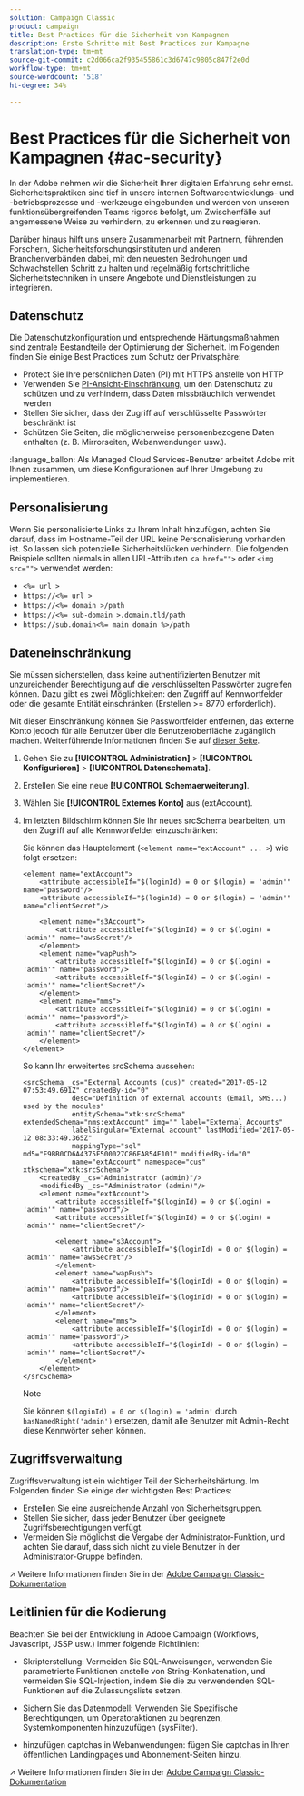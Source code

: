 ```yaml
---
solution: Campaign Classic
product: campaign
title: Best Practices für die Sicherheit von Kampagnen
description: Erste Schritte mit Best Practices zur Kampagne
translation-type: tm+mt
source-git-commit: c2d066ca2f935455861c3d6747c9805c847f2e0d
workflow-type: tm+mt
source-wordcount: '518'
ht-degree: 34%

---
```


# Best Practices für die Sicherheit von Kampagnen {#ac-security}

In der Adobe nehmen wir die Sicherheit Ihrer digitalen Erfahrung sehr ernst. Sicherheitspraktiken sind tief in unsere internen Softwareentwicklungs- und -betriebsprozesse und -werkzeuge eingebunden und werden von unseren funktionsübergreifenden Teams rigoros befolgt, um Zwischenfälle auf angemessene Weise zu verhindern, zu erkennen und zu reagieren.

Darüber hinaus hilft uns unsere Zusammenarbeit mit Partnern, führenden Forschern, Sicherheitsforschungsinstituten und anderen Branchenverbänden dabei, mit den neuesten Bedrohungen und Schwachstellen Schritt zu halten und regelmäßig fortschrittliche Sicherheitstechniken in unsere Angebote und Dienstleistungen zu integrieren.

## Datenschutz

Die Datenschutzkonfiguration und entsprechende Härtungsmaßnahmen sind zentrale Bestandteile der Optimierung der Sicherheit. Im Folgenden finden Sie einige Best Practices zum Schutz der Privatsphäre:

* Protect Sie Ihre persönlichen Daten (PI) mit HTTPS anstelle von HTTP
* Verwenden Sie [PI-Ansicht-Einschränkung](../dev/restrict-pi-view.md), um den Datenschutz zu schützen und zu verhindern, dass Daten missbräuchlich verwendet werden
* Stellen Sie sicher, dass der Zugriff auf verschlüsselte Passwörter beschränkt ist
* Schützen Sie Seiten, die möglicherweise personenbezogene Daten enthalten (z. B. Mirrorseiten, Webanwendungen usw.).

:language_ballon: Als Managed Cloud Services-Benutzer arbeitet Adobe mit Ihnen zusammen, um diese Konfigurationen auf Ihrer Umgebung zu implementieren.

## Personalisierung            

Wenn Sie personalisierte Links zu Ihrem Inhalt hinzufügen, achten Sie darauf, dass im Hostname-Teil der URL keine Personalisierung vorhanden ist. So lassen sich potenzielle Sicherheitslücken verhindern. Die folgenden Beispiele sollten niemals in allen URL-Attributen &lt;`a href="">` oder `<img src="">` verwendet werden:

* `<%= url >`
* `https://<%= url >`
* `https://<%= domain >/path`
* `https://<%= sub-domain >.domain.tld/path`
* `https://sub.domain<%= main domain %>/path`

## Dateneinschränkung

Sie müssen sicherstellen, dass keine authentifizierten Benutzer mit unzureichender Berechtigung auf die verschlüsselten Passwörter zugreifen können. Dazu gibt es zwei Möglichkeiten: den Zugriff auf Kennwortfelder oder die gesamte Entität einschränken (Erstellen >= 8770 erforderlich).

Mit dieser Einschränkung können Sie Passwortfelder entfernen, das externe Konto jedoch für alle Benutzer über die Benutzeroberfläche zugänglich machen. Weiterführende Informationen finden Sie auf [dieser Seite](../dev/restrict-pi-view.md).

1. Gehen Sie zu **[!UICONTROL Administration]** > **[!UICONTROL Konfigurieren]** > **[!UICONTROL Datenschemata]**.

1. Erstellen Sie eine neue **[!UICONTROL Schemaerweiterung]**.

1. Wählen Sie **[!UICONTROL Externes Konto]** aus (extAccount).

1. Im letzten Bildschirm können Sie Ihr neues srcSchema bearbeiten, um den Zugriff auf alle Kennwortfelder einzuschränken:

   Sie können das Hauptelement (`<element name="extAccount" ... >`) wie folgt ersetzen:

   ```
   <element name="extAccount">
       <attribute accessibleIf="$(loginId) = 0 or $(login) = 'admin'" name="password"/>
       <attribute accessibleIf="$(loginId) = 0 or $(login) = 'admin'" name="clientSecret"/>
   
       <element name="s3Account">
           <attribute accessibleIf="$(loginId) = 0 or $(login) = 'admin'" name="awsSecret"/>
       </element>
       <element name="wapPush">
           <attribute accessibleIf="$(loginId) = 0 or $(login) = 'admin'" name="password"/>
           <attribute accessibleIf="$(loginId) = 0 or $(login) = 'admin'" name="clientSecret"/>
       </element>
       <element name="mms">
           <attribute accessibleIf="$(loginId) = 0 or $(login) = 'admin'" name="password"/>
           <attribute accessibleIf="$(loginId) = 0 or $(login) = 'admin'" name="clientSecret"/>
       </element>
   </element>
   ```

   So kann Ihr erweitertes srcSchema aussehen:

   ```
   <srcSchema _cs="External Accounts (cus)" created="2017-05-12 07:53:49.691Z" createdBy-id="0"
               desc="Definition of external accounts (Email, SMS...) used by the modules"
               entitySchema="xtk:srcSchema" extendedSchema="nms:extAccount" img="" label="External Accounts"
               labelSingular="External account" lastModified="2017-05-12 08:33:49.365Z"
               mappingType="sql" md5="E9BB0CD6A4375F500027C86EA854E101" modifiedBy-id="0"
               name="extAccount" namespace="cus" xtkschema="xtk:srcSchema">
       <createdBy _cs="Administrator (admin)"/>
       <modifiedBy _cs="Administrator (admin)"/>
       <element name="extAccount">
           <attribute accessibleIf="$(loginId) = 0 or $(login) = 'admin'" name="password"/>
           <attribute accessibleIf="$(loginId) = 0 or $(login) = 'admin'" name="clientSecret"/>
   
           <element name="s3Account">
               <attribute accessibleIf="$(loginId) = 0 or $(login) = 'admin'" name="awsSecret"/>
           </element>
           <element name="wapPush">
               <attribute accessibleIf="$(loginId) = 0 or $(login) = 'admin'" name="password"/>
               <attribute accessibleIf="$(loginId) = 0 or $(login) = 'admin'" name="clientSecret"/>
           </element>
           <element name="mms">
               <attribute accessibleIf="$(loginId) = 0 or $(login) = 'admin'" name="password"/>
               <attribute accessibleIf="$(loginId) = 0 or $(login) = 'admin'" name="clientSecret"/>
           </element>
       </element>
   </srcSchema>    
   ```

   >[!NOTE]
   >
   >Sie können `$(loginId) = 0 or $(login) = 'admin'` durch `hasNamedRight('admin')` ersetzen, damit alle Benutzer mit Admin-Recht diese Kennwörter sehen können.


## Zugriffsverwaltung

Zugriffsverwaltung ist ein wichtiger Teil der Sicherheitshärtung. Im Folgenden finden Sie einige der wichtigsten Best Practices:

* Erstellen Sie eine ausreichende Anzahl von Sicherheitsgruppen.
* Stellen Sie sicher, dass jeder Benutzer über geeignete Zugriffsberechtigungen verfügt.
* Vermeiden Sie möglichst die Vergabe der Administrator-Funktion, und achten Sie darauf, dass sich nicht zu viele Benutzer in der Administrator-Gruppe befinden.

:arrow_upper_right: Weitere Informationen finden Sie in der [Adobe Campaign Classic-Dokumentation](https://experienceleague.adobe.com/docs/campaign-classic/using/installing-campaign-classic/security-privacy/access-management.html?lang=en#webapp-operator)

## Leitlinien für die Kodierung

Beachten Sie bei der Entwicklung in Adobe Campaign (Workflows, Javascript, JSSP usw.) immer folgende Richtlinien:

* Skripterstellung: Vermeiden Sie SQL-Anweisungen, verwenden Sie parametrierte Funktionen anstelle von String-Konkatenation, und vermeiden Sie SQL-Injection, indem Sie die zu verwendenden SQL-Funktionen auf die Zulassungsliste setzen.

* Sichern Sie das Datenmodell: Verwenden Sie Spezifische Berechtigungen, um Operatoraktionen zu begrenzen, Systemkomponenten hinzuzufügen (sysFilter).

* hinzufügen captchas in Webanwendungen: fügen Sie captchas in Ihren öffentlichen Landingpages und Abonnement-Seiten hinzu.

:arrow_upper_right: Weitere Informationen finden Sie in der [Adobe Campaign Classic-Dokumentation](https://experienceleague.adobe.com/docs/campaign-classic/using/installing-campaign-classic/security-privacy/scripting-coding-guidelines.html?lang=en#installing-campaign-classic)
